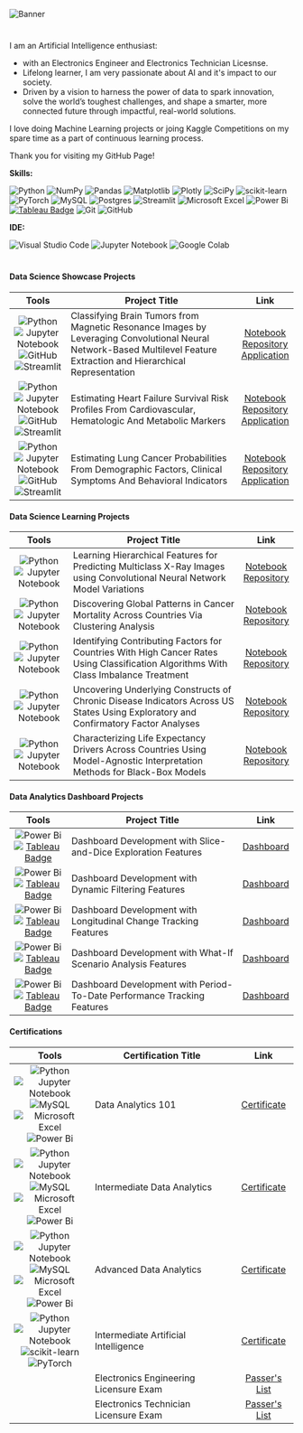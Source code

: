 
![Banner](https://github.com/user-attachments/assets/cdd09e8b-9ca1-48ba-bcd9-52d653a4e120)
#

I am an Artificial Intelligence enthusiast:
- with an Electronics Engineer and Electronics Technician Licesnse.
- Lifelong learner, I am very passionate about AI and it's impact to our society.
- Driven by a vision to harness the power of data to spark innovation, solve the world’s toughest challenges, and shape a smarter, more connected future through impactful, real-world solutions.

I love doing Machine Learning projects or joing Kaggle Competitions on my spare time as a part of continuous learning process.

Thank you for visiting my GitHub Page!

**Skills:**

![Python](https://img.shields.io/badge/python-3670A0?style=for-the-badge&logo=python&logoColor=ffdd54) ![NumPy](https://img.shields.io/badge/numpy-%23013243.svg?style=for-the-badge&logo=numpy&logoColor=white) ![Pandas](https://img.shields.io/badge/pandas-%23150458.svg?style=for-the-badge&logo=pandas&logoColor=white) ![Matplotlib](https://img.shields.io/badge/Matplotlib-%23ffffff.svg?style=for-the-badge&logo=Matplotlib&logoColor=black) ![Plotly](https://img.shields.io/badge/Plotly-%233F4F75.svg?style=for-the-badge&logo=plotly&logoColor=white) ![SciPy](https://img.shields.io/badge/SciPy-%230C55A5.svg?style=for-the-badge&logo=scipy&logoColor=%white) ![scikit-learn](https://img.shields.io/badge/scikit--learn-%23F7931E.svg?style=for-the-badge&logo=scikit-learn&logoColor=white) ![PyTorch](https://img.shields.io/badge/PyTorch-%23EE4C2C.svg?style=for-the-badge&logo=PyTorch&logoColor=white) ![MySQL](https://img.shields.io/badge/mysql-4479A1.svg?style=for-the-badge&logo=mysql&logoColor=white) ![Postgres](https://img.shields.io/badge/postgres-%23316192.svg?style=for-the-badge&logo=postgresql&logoColor=white) ![Streamlit](https://img.shields.io/badge/Streamlit-%23FE4B4B.svg?style=for-the-badge&logo=streamlit&logoColor=white) ![Microsoft Excel](https://img.shields.io/badge/Microsoft_Excel-217346?style=for-the-badge&logo=microsoft-excel&logoColor=white) ![Power Bi](https://img.shields.io/badge/power_bi-F2C811?style=for-the-badge&logo=powerbi&logoColor=black) [<img src="https://img.shields.io/badge/Tableau-blue?logoColor=blue&labelColor=white&style=for-the-badge" alt="Tableau Badge"/>](https://www.tableau.com/) ![Git](https://img.shields.io/badge/git-%23F05033.svg?style=for-the-badge&logo=git&logoColor=white) ![GitHub](https://img.shields.io/badge/github-%23121011.svg?style=for-the-badge&logo=github&logoColor=white)

**IDE:**

![Visual Studio Code](https://img.shields.io/badge/Visual%20Studio%20Code-0078d7.svg?style=for-the-badge&logo=visual-studio-code&logoColor=white)
![Jupyter Notebook](https://img.shields.io/badge/jupyter-%23FA0F00.svg?style=for-the-badge&logo=jupyter&logoColor=white)
![Google Colab](https://img.shields.io/badge/Google%20Colab-%23F9A825.svg?style=for-the-badge&logo=googlecolab&logoColor=white)

#

#### Data Science Showcase Projects

| **Tools**  | **Project Title** | **Link** |
| :---: | --- | :---: |
| ![Python](https://img.shields.io/badge/python-3670A0?style=for-the-badge&logo=python&logoColor=ffdd54)<br> ![Jupyter Notebook](https://img.shields.io/badge/jupyter-%23FA0F00.svg?style=for-the-badge&logo=jupyter&logoColor=white)<br> ![GitHub](https://img.shields.io/badge/github-%23121011.svg?style=for-the-badge&logo=github&logoColor=white)<br> ![Streamlit](https://img.shields.io/badge/Streamlit-%23FE4B4B.svg?style=for-the-badge&logo=streamlit&logoColor=white)|Classifying Brain Tumors from Magnetic Resonance Images by Leveraging Convolutional Neural Network-Based Multilevel Feature Extraction and Hierarchical Representation|[Notebook]()<br> [Repository]()<br> [Application]()|
| ![Python](https://img.shields.io/badge/python-3670A0?style=for-the-badge&logo=python&logoColor=ffdd54)<br> ![Jupyter Notebook](https://img.shields.io/badge/jupyter-%23FA0F00.svg?style=for-the-badge&logo=jupyter&logoColor=white)<br> ![GitHub](https://img.shields.io/badge/github-%23121011.svg?style=for-the-badge&logo=github&logoColor=white)<br> ![Streamlit](https://img.shields.io/badge/Streamlit-%23FE4B4B.svg?style=for-the-badge&logo=streamlit&logoColor=white)|Estimating Heart Failure Survival Risk Profiles From Cardiovascular, Hematologic And Metabolic Markers|[Notebook]()<br> [Repository]()<br> [Application]()|
| ![Python](https://img.shields.io/badge/python-3670A0?style=for-the-badge&logo=python&logoColor=ffdd54)<br> ![Jupyter Notebook](https://img.shields.io/badge/jupyter-%23FA0F00.svg?style=for-the-badge&logo=jupyter&logoColor=white)<br> ![GitHub](https://img.shields.io/badge/github-%23121011.svg?style=for-the-badge&logo=github&logoColor=white)<br> ![Streamlit](https://img.shields.io/badge/Streamlit-%23FE4B4B.svg?style=for-the-badge&logo=streamlit&logoColor=white)|Estimating Lung Cancer Probabilities From Demographic Factors, Clinical Symptoms And Behavioral Indicators|[Notebook]()<br> [Repository]()<br> [Application]()|

#### Data Science Learning Projects

| **Tools**  | **Project Title** | **Link** |
| :---: | --- | :---: |
| ![Python](https://img.shields.io/badge/python-3670A0?style=for-the-badge&logo=python&logoColor=ffdd54)<br> ![Jupyter Notebook](https://img.shields.io/badge/jupyter-%23FA0F00.svg?style=for-the-badge&logo=jupyter&logoColor=white)<br>|Learning Hierarchical Features for Predicting Multiclass X-Ray Images using Convolutional Neural Network Model Variations|[Notebook]()<br> [Repository]()|
| ![Python](https://img.shields.io/badge/python-3670A0?style=for-the-badge&logo=python&logoColor=ffdd54)<br> ![Jupyter Notebook](https://img.shields.io/badge/jupyter-%23FA0F00.svg?style=for-the-badge&logo=jupyter&logoColor=white)<br>|Discovering Global Patterns in Cancer Mortality Across Countries Via Clustering Analysis|[Notebook]()<br> [Repository]()|
| ![Python](https://img.shields.io/badge/python-3670A0?style=for-the-badge&logo=python&logoColor=ffdd54)<br> ![Jupyter Notebook](https://img.shields.io/badge/jupyter-%23FA0F00.svg?style=for-the-badge&logo=jupyter&logoColor=white)<br>|Identifying Contributing Factors for Countries With High Cancer Rates Using Classification Algorithms With Class Imbalance Treatment|[Notebook]()<br> [Repository]()|
| ![Python](https://img.shields.io/badge/python-3670A0?style=for-the-badge&logo=python&logoColor=ffdd54)<br> ![Jupyter Notebook](https://img.shields.io/badge/jupyter-%23FA0F00.svg?style=for-the-badge&logo=jupyter&logoColor=white)<br>|Uncovering Underlying Constructs of Chronic Disease Indicators Across US States Using Exploratory and Confirmatory Factor Analyses|[Notebook]()<br> [Repository]()|
| ![Python](https://img.shields.io/badge/python-3670A0?style=for-the-badge&logo=python&logoColor=ffdd54)<br> ![Jupyter Notebook](https://img.shields.io/badge/jupyter-%23FA0F00.svg?style=for-the-badge&logo=jupyter&logoColor=white)<br>|Characterizing Life Expectancy Drivers Across Countries Using Model-Agnostic Interpretation Methods for Black-Box Models|[Notebook]()<br> [Repository]()|

#### Data Analytics Dashboard Projects

| **Tools**  | **Project Title** | **Link** |
| :---: | --- | :---: |
| ![Power Bi](https://img.shields.io/badge/power_bi-F2C811?style=for-the-badge&logo=powerbi&logoColor=black)<br>[<img src="https://img.shields.io/badge/Tableau-blue?logoColor=blue&labelColor=white&style=for-the-badge" alt="Tableau Badge"/>](https://www.tableau.com/)|Dashboard Development with Slice-and-Dice Exploration Features|[Dashboard]()|
| ![Power Bi](https://img.shields.io/badge/power_bi-F2C811?style=for-the-badge&logo=powerbi&logoColor=black)<br>[<img src="https://img.shields.io/badge/Tableau-blue?logoColor=blue&labelColor=white&style=for-the-badge" alt="Tableau Badge"/>](https://www.tableau.com/)|Dashboard Development with Dynamic Filtering Features|[Dashboard]()|
| ![Power Bi](https://img.shields.io/badge/power_bi-F2C811?style=for-the-badge&logo=powerbi&logoColor=black)<br>[<img src="https://img.shields.io/badge/Tableau-blue?logoColor=blue&labelColor=white&style=for-the-badge" alt="Tableau Badge"/>](https://www.tableau.com/)|Dashboard Development with Longitudinal Change Tracking Features|[Dashboard]()|
| ![Power Bi](https://img.shields.io/badge/power_bi-F2C811?style=for-the-badge&logo=powerbi&logoColor=black)<br>[<img src="https://img.shields.io/badge/Tableau-blue?logoColor=blue&labelColor=white&style=for-the-badge" alt="Tableau Badge"/>](https://www.tableau.com/)|Dashboard Development with What-If Scenario Analysis Features|[Dashboard]()|
| ![Power Bi](https://img.shields.io/badge/power_bi-F2C811?style=for-the-badge&logo=powerbi&logoColor=black)<br>[<img src="https://img.shields.io/badge/Tableau-blue?logoColor=blue&labelColor=white&style=for-the-badge" alt="Tableau Badge"/>](https://www.tableau.com/)|Dashboard Development with Period-To-Date Performance Tracking Features|[Dashboard]()|

#### Certifications

| **Tools**  | **Certification Title** | **Link** |
| :---: | --- | :---: |
| ![Python](https://img.shields.io/badge/python-3670A0?style=for-the-badge&logo=python&logoColor=ffdd54)<br>![Jupyter Notebook](https://img.shields.io/badge/jupyter-%23FA0F00.svg?style=for-the-badge&logo=jupyter&logoColor=white)<br>![MySQL](https://img.shields.io/badge/mysql-4479A1.svg?style=for-the-badge&logo=mysql&logoColor=white)<br>![Microsoft Excel](https://img.shields.io/badge/Microsoft_Excel-217346?style=for-the-badge&logo=microsoft-excel&logoColor=white)<br>![Power Bi](https://img.shields.io/badge/power_bi-F2C811?style=for-the-badge&logo=powerbi&logoColor=black)|Data Analytics 101|[Certificate](https://drive.google.com/file/d/1OGB-i-8hPVIl_KYaAikfrYWMuGoGM_Uz/view?usp=drive_link)|
| ![Python](https://img.shields.io/badge/python-3670A0?style=for-the-badge&logo=python&logoColor=ffdd54)<br>![Jupyter Notebook](https://img.shields.io/badge/jupyter-%23FA0F00.svg?style=for-the-badge&logo=jupyter&logoColor=white)<br>![MySQL](https://img.shields.io/badge/mysql-4479A1.svg?style=for-the-badge&logo=mysql&logoColor=white)<br>![Microsoft Excel](https://img.shields.io/badge/Microsoft_Excel-217346?style=for-the-badge&logo=microsoft-excel&logoColor=white)<br>![Power Bi](https://img.shields.io/badge/power_bi-F2C811?style=for-the-badge&logo=powerbi&logoColor=black)|Intermediate Data Analytics|[Certificate](https://drive.google.com/file/d/1JNxFGZV7fAajQZ-aqitXJ1mwMzwmnL89/view?usp=drive_link)|
| ![Python](https://img.shields.io/badge/python-3670A0?style=for-the-badge&logo=python&logoColor=ffdd54)<br>![Jupyter Notebook](https://img.shields.io/badge/jupyter-%23FA0F00.svg?style=for-the-badge&logo=jupyter&logoColor=white)<br>![MySQL](https://img.shields.io/badge/mysql-4479A1.svg?style=for-the-badge&logo=mysql&logoColor=white)<br>![Microsoft Excel](https://img.shields.io/badge/Microsoft_Excel-217346?style=for-the-badge&logo=microsoft-excel&logoColor=white)<br>![Power Bi](https://img.shields.io/badge/power_bi-F2C811?style=for-the-badge&logo=powerbi&logoColor=black)|Advanced Data Analytics|[Certificate](https://drive.google.com/file/d/1noqdz_a6cJO41cD3p3cM3ZuQ-TIdCN1W/view?usp=drive_link)|
| ![Python](https://img.shields.io/badge/python-3670A0?style=for-the-badge&logo=python&logoColor=ffdd54)<br>![Jupyter Notebook](https://img.shields.io/badge/jupyter-%23FA0F00.svg?style=for-the-badge&logo=jupyter&logoColor=white)<br>![scikit-learn](https://img.shields.io/badge/scikit--learn-%23F7931E.svg?style=for-the-badge&logo=scikit-learn&logoColor=white)<br>![PyTorch](https://img.shields.io/badge/PyTorch-%23EE4C2C.svg?style=for-the-badge&logo=PyTorch&logoColor=white)|Intermediate Artificial Intelligence|[Certificate](https://drive.google.com/file/d/13Hy5QAE25NbWTZ10h61BZbpIj8SbqUj8/view?usp=drive_link)|
| |Electronics Engineering Licensure Exam|[Passer's List](https://boardexams.ph/list-of-passers/october-2024-electronics-engineers-licensure-exam-ecele/)|
| |Electronics Technician Licensure Exam|[Passer's List](https://www.prcboard.com/ect-results-october-2024-electronics-technician-licensure-exam-list-of-passers)|
